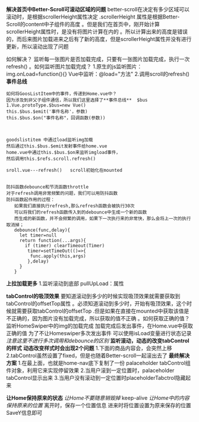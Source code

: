 **解决首页中Better-Scroll可滚动区域的问题**
better-scroll在决定有多少区域可以滚动时，是根据scrollerHeight属性决定
   .scrollerHeight 属性是根据Better-Scroll的content中子组件的高度
   。但是我们在首页中，刚开始计算scrollerHeight属性时，是没有将图片计算在内的
   。所以计算出来的高度是错误的，而后来图片加载进来之后有了新的高度，但是scrollerHeight属性并没有进行更新，所以滚动出现了问题

 如何解决？
    监听每一张图片是否加载完成，只要有一张图片加载完成，执行一次refresh()
    。如何监听图片加载完成？
       1.原生的js监听图片：img.onLoad=function(){}
       Vue中监听：@load="方法"
       2.调用scroll的refresh()
       **事件总线**


    如何将GoosListItem中的事件，传递到Home.vue中？
    因为涉及到非父子组件通信，所以我们这里选择了**事件总线**  $bus
    1.Vue.protoType.$bus=new Vue()
    this.$bus.$emit('事件名称'，参数)
    this.$bus.$on("事件名称"，回调函数(参数))



    goodslistitem 中通过load监听img加载
    然后通过this.$bus.$emit发射事件给home.vue
    home.vue中通过this.$bus.$on来监听imgload事件，
    然后调用this.$refs.scroll.refresh()

    sroll.vue---refresh()   scroll初始化在mounted


    防抖函数debounce和节流函数throttle
    对于refresh调用非常频繁的问题，我们可以用防抖函数
    防抖函数起作用的过程：
       如果我们直接执行refresh,那么refresh函数会被执行30次
       可以将我们的refresh函数传入到的debounce中生成一个新的函数
       而生成的新函数，并不会频繁的调用，如果下一次执行来的非常快，那么会将上一次的执行取消掉；
       debounce(func,delay){
         let timer=null
         return function(...args){
           if (timer) clearTimeout(Timer)
            timer=setTimeOut(()=>{
             func.apply(this,args)
            },delay)
         }
       }


**上拉加载更多**
1.监听滚动到底部
pullUpLoad：属性

**tabControl的吸顶效果**
   要知道滚动到多少的时候实现吸顶效果就需要获取到tabControl的offsetTop属性
   。必须知道滚动到多少时，开始有吸顶效果，这个时候就需要获取tabControl的offsetTop
    .但是如果在直接在mounted中获取该值是不正确的，因为图片没有加载完成，所以获取的值不正确
    。如何获取正确的值？
       监听HomeSwiper中的img的加载完成
         加载完成后发出事件，在Home.vue中获取正确的值
         为了不让Homeswiper多次发出事件
         可以使用isLoad变量进行状态记录
         *注意这里不进行多次调用和debounce的区别*
     **监听滚动，动态的改变tabControl的样式**
     **动态改变样式时会出现2个问题**
     1.下面的商品内容会，会突然上移
     2.tabControl虽然设置了fixed，但是也随着Better-scroll一起滚出去了
     **最终解决方案**
     1.在最上面，也就是home-nav底下复制了一份 palaceholder tabControl组件对象，利用它来实现停留效果
     2.当用户滚到一定位置时，palaceholder tabControl显示出来
     3.当用户没有滚动到一定位置时placeholderTabctrol隐藏起来
        
      
**让Home保持原来的状态**
*让Home不要随意销毁掉*
  keep-alive
*让Home中的内容保持原来的位置*
  离开时，保存一个位置信息
  进来时将位置设置为原来保存的位置SaveY信息即可
